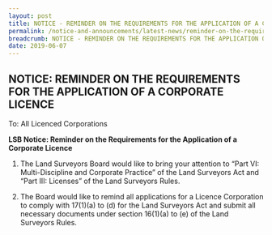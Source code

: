 ```yaml
---
layout: post
title: NOTICE - REMINDER ON THE REQUIREMENTS FOR THE APPLICATION OF A CORPORATE LICENCE
permalink: /notice-and-announcements/latest-news/reminder-on-the-requirements-for-the-application-of-a-corporate-licence/
breadcrumb: NOTICE - REMINDER ON THE REQUIREMENTS FOR THE APPLICATION OF A CORPORATE LICENCE
date: 2019-06-07
---
```


NOTICE: REMINDER ON THE REQUIREMENTS FOR THE APPLICATION OF A CORPORATE LICENCE
---

To: All Licenced Corporations

**LSB Notice: Reminder on the Requirements for the Application of a Corporate Licence**

1. The Land Surveyors Board would like to bring your attention to “Part VI: Multi-Discipline and Corporate Practice” of the Land Surveyors Act and “Part III: Licenses” of the Land Surveyors Rules.


2. The Board would like to remind all applications for a Licence Corporation to comply with 17(1)(a) to (d) for the Land Surveyors Act and submit all necessary documents under section 16(1)(a) to (e) of the Land Surveyors Rules.
